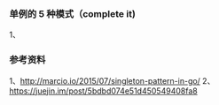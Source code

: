 
### 单例的 5 种模式（complete it)
1、


### 参考资料
1、http://marcio.io/2015/07/singleton-pattern-in-go/
2、https://juejin.im/post/5bdbd074e51d450549408fa8
